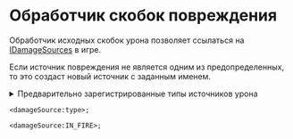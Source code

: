# Обработчик скобок повреждения

Обработчик исходных скобок урона позволяет ссылаться на [IDamageSources](/Vanilla/Damage/IDamageSource/) в игре.

Если источник повреждения не является одним из предопределенных, то это создаст новый источник с заданным именем.

<details>
    <summary>Предварительно зарегистрированные типы источников урона</summary>
    <ul>
        <li>В начало</li>
        <li>LIGNING_BOLT</li>
        <li>ON_FIRE</li>
        <li>LAVA</li>
        <li>HOT_FLOOR</li>
        <li>В WALL</li>
        <li>СОЗДАНИЕ</li>
        <li>БРОНИРОВАНИЕ</li>
        <li>НАЧАТЬ</li>
        <li>CACTUS</li>
        <li>СНОЙ</li>
        <li>FLY_INTO_WALL</li>
        <li>OUT_WORLD</li>
        <li>GENERIC</li>
        <li>МАГИЧЕСКИЙ</li>
        <li>СВОБОДА</li>
        <li>ПРИГЛАСИТЬ</li>
        <li>FALLING BLOCK</li>
        <li>ДЕРЖАНИЕ_СТАНДАРТЫ</li>
        <li>ПОДРОБНО</li>
    </ul>
</details>

```zenscript
<damageSource:type>;

<damageSource:IN_FIRE>;
```
